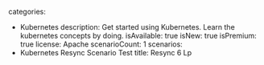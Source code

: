 categories:
  - Kubernetes
description: Get started using Kubernetes. Learn the kubernetes concepts by doing.
isAvailable: true
isNew: true
isPremium: true
license: Apache
scenarioCount: 1
scenarios:
  - Kubernetes Resync Scenario Test
title: Resync 6 Lp

